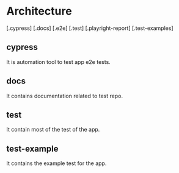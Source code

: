 # Architecture

[.cypress]
[.docs]
[.e2e]
[.test]
[.playright-report]
[.test-examples]

## cypress

It is automation tool to test app e2e tests.

## docs

It contains documentation related to test repo.

## test

It contain most of the test of the app.

## test-example

It contains the example test for the app.